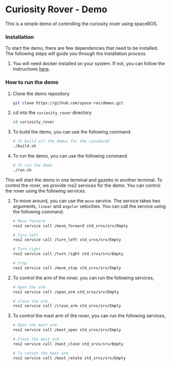 # Curiosity Rover - Demo

This is a simple demo of controlling the curiosity rover using spaceROS.

### Installation

To start the demo, there are few dependencies that need to be installed. The following steps will guide you through the installation process.

1. You will need docker installed on your system. If not, you can follow the instructions [here](https://docs.docker.com/get-docker/).

### How to run the demo

1. Clone the demo repository
    ```bash
    git clone https://github.com/space-ros/demos.git
    ```
2. cd into the `curiosity_rover` directory
    ```bash
    cd curiosity_rover
    ```
3. To build the demo, you can use the following command.
    ```bash
    # To build all the demos for the canadarm2
    ./build.sh
    ```
4. To run the demo, you can use the following command.
    ```bash
    # To run the demo
    ./run.sh
    ```

This will start the demo in one terminal and gazebo in another terminal. To control the rover, we provide ros2 services for the demo. You can control the rover using the following services.

1. To move around, you can use the `move` service. The service takes two arguments, `linear` and `angular` velocities. You can call the service using the following command.
    ```bash
    # Move forward
    ros2 service call /move_forward std_srvs/srv/Empty

    # Turn left
    ros2 service call /turn_left std_srvs/srv/Empty

    # Turn right
    ros2 service call /turn_right std_srvs/srv/Empty

    # Stop
    ros2 service call /move_stop std_srvs/srv/Empty
    ```
2. To control the arm of the rover, you can run the following services,
    ```bash
    # Open the arm
    ros2 service call /open_arm std_srvs/srv/Empty

    # Close the arm
    ros2 service call /close_arm std_srvs/srv/Empty
    ```
3. To control the mast arm of the rover, you can run the following services,
    ```bash
    # Open the mast arm
    ros2 service call /mast_open std_srvs/srv/Empty

    # Close the mast arm
    ros2 service call /mast_close std_srvs/srv/Empty

    # To rotate the mast arm
    ros2 service call /mast_rotate std_srvs/srv/Empty
    ```
